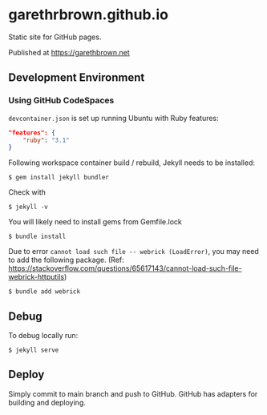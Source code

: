 # garethrbrown.github.io

Static site for GitHub pages. 

Published at https://garethbrown.net

## Development Environment

### Using GitHub CodeSpaces

`devcontainer.json` is set up running Ubuntu with Ruby features:

```json
"features": {
    "ruby": "3.1"
}
```

Following workspace container build / rebuild, Jekyll needs to be installed:

```
$ gem install jekyll bundler
```

Check with

```
$ jekyll -v
```

You will likely need to install gems from Gemfile.lock

```
$ bundle install
```

Due to error `cannot load such file -- webrick (LoadError)`, you may need to add the following package. (Ref: https://stackoverflow.com/questions/65617143/cannot-load-such-file-webrick-httputils)

```
$ bundle add webrick
```

## Debug

To debug locally run:

```
$ jekyll serve
```

## Deploy

Simply commit to main branch and push to GitHub. GitHub has adapters for building and deploying.
